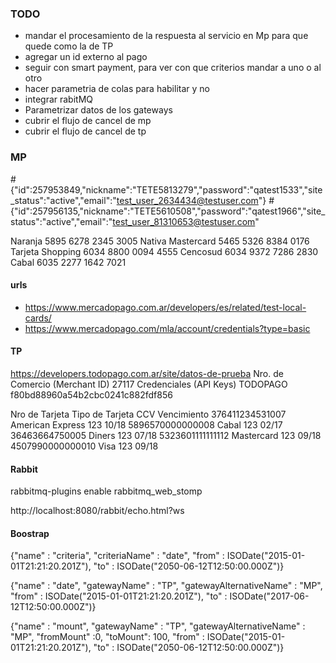 ### TODO
- mandar el procesamiento de la respuesta al servicio en Mp para que quede como la de TP
- agregar un id externo al pago
- seguir con smart payment, para ver con que criterios mandar a uno o al otro
- hacer parametria de colas para habilitar y no 
- integrar rabitMQ
- Parametrizar datos de los gateways
- cubrir el flujo de cancel de mp
- cubrir el flujo de cancel de tp


### MP
 #{"id":257953849,"nickname":"TETE5813279","password":"qatest1533","site_status":"active","email":"test_user_2634434@testuser.com"}
 #{"id":257956135,"nickname":"TETE5610508","password":"qatest1966","site_status":"active","email":"test_user_81310653@testuser.com"

Naranja 				5895 6278 2345 3005
Nativa Mastercard 5465 5326 8384 0176
Tarjeta Shopping	6034 8800 0094 4555
Cencosud				6034 9372 7286 2830
Cabal					6035 2277 1642 7021

#### urls
- https://www.mercadopago.com.ar/developers/es/related/test-local-cards/
- https://www.mercadopago.com/mla/account/credentials?type=basic


#### TP 
https://developers.todopago.com.ar/site/datos-de-prueba
Nro. de Comercio (Merchant ID) 27117
Credenciales (API Keys) TODOPAGO f80bd88960a54b2cbc0241c882fdf856

Nro de Tarjeta				Tipo de Tarjeta			CCV	Vencimiento
376411234531007		American Express		123	10/18
5896570000000008	Cabal						123	02/17
36463664750005		Diners						123	07/18
5323601111111112	Mastercard				123	09/18
4507990000000010	Visa							123	09/18


#### Rabbit

rabbitmq-plugins enable rabbitmq_web_stomp

http://localhost:8080/rabbit/echo.html?ws

#### Boostrap

{"name" : "criteria",
    "criteriaName" : "date",
    "from" : ISODate("2015-01-01T21:21:20.201Z"),
    "to" : ISODate("2050-06-12T12:50:00.000Z")}

{"name" : "date",
    "gatewayName" : "TP",
    "gatewayAlternativeName" : "MP",
    "from" : ISODate("2015-01-01T21:21:20.201Z"),
    "to" : ISODate("2017-06-12T12:50:00.000Z")}

{"name" : "mount",
    "gatewayName" : "TP",
    "gatewayAlternativeName" : "MP",
    "fromMount" :0,
    "toMount": 100,
    "from" : ISODate("2015-01-01T21:21:20.201Z"),
    "to" : ISODate("2050-06-12T12:50:00.000Z")}




